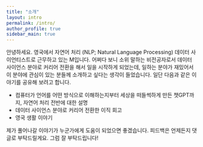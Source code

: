```yaml
---
title: "소개"
layout: intro
permalink: /intro/
author_profile: true
sidebar_main: true
---
```


안녕하세요. 영국에서 자연어 처리 (NLP; Natural Language Processing) 데이터 사이언티스트로 근무하고 있는 M입니다. 어쩌다 보니 소위 말하는 비전공자로서 데이터 사이언스 분야로 커리어 전환을 해서 일을 시작하게 되었는데, 일하는 분야가 재밌어서 이 분야에 관심이 있는 분들께 소개하고 싶다는 생각이 들었습니다. 일단 다음과 같은 이야기를 공유해 보려고 합니다.

- 컴퓨터가 언어를 어떤 방식으로 이해하는지부터 세상을 떠들썩하게 만든 챗GPT까지, 자연어 처리 전반에 대한 설명
- 데이터 사이언스 분야로 커리어 전환한 이직 회고
- 영국 생활 이야기

제가 풀어나갈 이야기가 누군가에게 도움이 되었으면 좋겠습니다. 피드백은 언제든지 댓글로 부탁드릴게요. 그럼 잘 부탁드립니다!